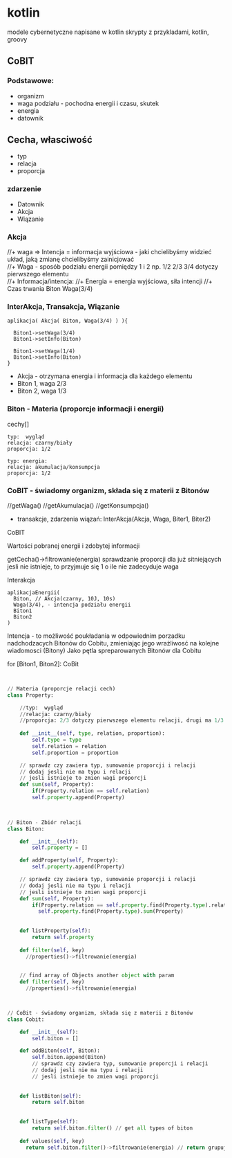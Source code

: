 # kotlin
modele cybernetyczne napisane w kotlin skrypty z przykladami, kotlin, groovy



## CoBIT


### Podstawowe:

  + organizm
  + waga podziału - pochodna energii i czasu, skutek
  + energia
  + datownik
  

## Cecha, własciwość
  + typ
  + relacja
  + proporcja


### zdarzenie 

  + Datownik
  + Akcja
  + Wiązanie

  
### Akcja

  //+ waga => Intencja = informacja wyjściowa - jaki chcielibyśmy widzieć układ, jaką zmianę chcielibyśmy zainicjować   
  //+ Waga - sposób podziału energii pomiędzy 1 i 2 np. 1/2 2/3 3/4 dotyczy pierwszego elementu  
  //+ Informacja/intencja: 
  //+ Energia = energia wyjściowa, siła intencji
  //+ Czas trwania
  Biton
  Waga(3/4)


### InterAkcja, Transakcja, Wiązanie
  
    aplikacja( Akcja( Biton, Waga(3/4) ) ){
      
      Biton1->setWaga(3/4)
      Biton1->setInfo(Biton)
      
      Biton1->setWaga(1/4)
      Biton1->setInfo(Biton)
    }
    
  + Akcja - otrzymana energia i informacja dla każdego elementu  
  + Biton 1, waga 2/3
  + Biton 2, waga 1/3
  
  

### Biton - Materia (proporcje informacji i energii)
  
  cechy[]
    
    typ:  wygląd
    relacja: czarny/biały
    proporcja: 1/2
    
    typ: energia:
    relacja: akumulacja/konsumpcja
    proporcja: 1/2
  
  


### CoBIT - świadomy organizm, składa się z materii z Bitonów
  
  //getWaga()
  //getAkumulacja()
  //getKonsumpcja()
  
  + transakcje, zdarzenia wiązań: 
    InterAkcja(Akcja, Waga, Biter1, Biter2)
  
  
  
  
  
CoBIT

  Wartości pobranej energii i zdobytej informacji
  
  getCecha()->filtrowanie(energia)
  sprawdzanie proporcji dla już sitniejących
  jesli nie istnieje, to przyjmuje się 1 o ile nie zadecyduje waga
  

  Interakcja

    aplikacjaEnergii(
      Biton, // Akcja(czarny, 10J, 10s)
      Waga(3/4), - intencja podziału energii
      Biton1
      Biton2
    )
    
    

Intencja -  to możliwość poukładania w odpowiednim porzadku nadchodzacych Bitonów do Cobitu, zmieniając jego wrażliwosć na kolejne wiadomosci (Bitony)
Jako pętla spreparowanych Bitonów dla Cobitu

for [Biton1, Biton2]:
  CoBit



```python


// Materia (proporcje relacji cech)
class Property:

    //typ:  wygląd
    //relacja: czarny/biały
    //proporcja: 2/3 dotyczy pierwszego elementu relacji, drugi ma 1/3
    
    def __init__(self, type, relation, proportion):
        self.type = type        
        self.relation = relation
        self.proportion = proportion

    // sprawdz czy zawiera typ, sumowanie proporcji i relacji
    // dodaj jesli nie ma typu i relacji
    // jesli istnieje to zmien wagi proporcji
    def sum(self, Property):
        if(Property.relation == self.relation)
        self.property.append(Property)
        


// Biton - Zbiór relacji
class Biton:

    def __init__(self):        
        self.property = []        

    def addProperty(self, Property):
        self.property.append(Property)

    // sprawdz czy zawiera typ, sumowanie proporcji i relacji
    // dodaj jesli nie ma typu i relacji
    // jesli istnieje to zmien wagi proporcji
    def sum(self, Property):
        if(Property.relation == self.property.find(Property.type).relation)        
          self.property.find(Property.type).sum(Property)
        
        
    def listProperty(self):
        return self.property
        
    def filter(self, key)
      //properties()->filtrowanie(energia)
      

    // find array of Objects another object with param 
    def filter(self, key)
      //properties()->filtrowanie(energia)      



// CoBit - świadomy organizm, składa się z materii z Bitonów
class Cobit:    

    def __init__(self):        
        self.biton = []        

    def addBiton(self, Biton):
        self.biton.append(Biton)
        // sprawdz czy zawiera typ, sumowanie proporcji i relacji
        // dodaj jesli nie ma typu i relacji
        // jesli istnieje to zmien wagi proporcji
        
    
    def listBiton(self):
        return self.biton
    
    
    def listType(self):
        return self.biton.filter() // get all types of biton
        
    def values(self, key)
      return self.biton.filter()->filtrowanie(energia) // return grupuj po typach, zmien proporcje, jesli typy i relacje są te same
        
```        
  

